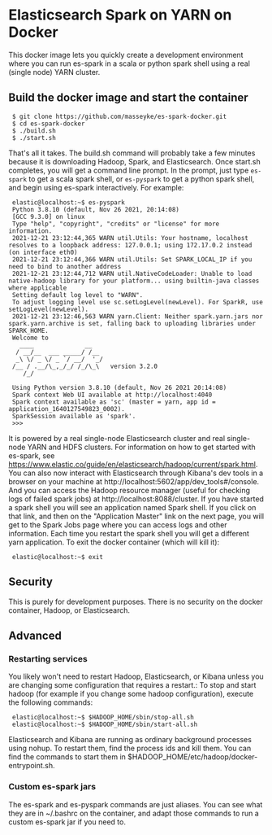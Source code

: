 # Elasticsearch Spark on YARN on Docker

This docker image lets you quickly create a development environment where you can run es-spark in a scala or python spark shell using a real (single node) YARN cluster.

## Build the docker image and start the container

     $ git clone https://github.com/masseyke/es-spark-docker.git
     $ cd es-spark-docker
     $ ./build.sh
     $ ./start.sh

That's all it takes. The build.sh command will probably take a few minutes because it is downloading Hadoop, Spark, and Elasticsearch. Once start.sh completes, you will get a command line prompt. In the prompt, just type `es-spark` to get a scala spark shell, or `es-pyspark` to get a python spark shell, and begin using es-spark interactively. For example:

     elastic@localhost:~$ es-pyspark
     Python 3.8.10 (default, Nov 26 2021, 20:14:08) 
     [GCC 9.3.0] on linux
     Type "help", "copyright", "credits" or "license" for more information.
     2021-12-21 23:12:44,365 WARN util.Utils: Your hostname, localhost resolves to a loopback address: 127.0.0.1; using 172.17.0.2 instead (on interface eth0)
     2021-12-21 23:12:44,366 WARN util.Utils: Set SPARK_LOCAL_IP if you need to bind to another address
     2021-12-21 23:12:44,712 WARN util.NativeCodeLoader: Unable to load native-hadoop library for your platform... using builtin-java classes where applicable
     Setting default log level to "WARN".
     To adjust logging level use sc.setLogLevel(newLevel). For SparkR, use setLogLevel(newLevel).
     2021-12-21 23:12:46,563 WARN yarn.Client: Neither spark.yarn.jars nor spark.yarn.archive is set, falling back to uploading libraries under SPARK_HOME.
     Welcome to
       ____              __
      / __/__  ___ _____/ /__
      _\ \/ _ \/ _ `/ __/  '_/
     /__ / .__/\_,_/_/ /_/\_\   version 3.2.0
        /_/
     
     Using Python version 3.8.10 (default, Nov 26 2021 20:14:08)
     Spark context Web UI available at http://localhost:4040
     Spark context available as 'sc' (master = yarn, app id = application_1640127549823_0002).
     SparkSession available as 'spark'.
     >>> 

It is powered by a real single-node Elasticsearch cluster and real single-node YARN and HDFS clusters. For information on how to get started with es-spark, see https://www.elastic.co/guide/en/elasticsearch/hadoop/current/spark.html.
You can also now interact with Elasticsearch through Kibana's dev tools in a browser on your machine at http://localhost:5602/app/dev_tools#/console.
And you can access the Hadoop resource manager (useful for checking logs of failed spark jobs) at http://localhost:8088/cluster. If you have started a spark shell you will see an application named Spark shell. If you click on that link, and then on the "Application Master" link on the next page, you will get to the Spark Jobs page where you can access logs and other information. Each time you restart the spark shell you will get a different yarn application.
To exit the docker container (which will kill it):

     elastic@localhost:~$ exit

## Security
This is purely for development purposes. There is no security on the docker container, Hadoop, or Elasticsearch.

## Advanced
### Restarting services
You likely won't need to restart Hadoop, Elasticsearch, or Kibana unless you are changing some configuration that requires a restart.:
To stop and start hadoop (for example if you change some hadoop configuration), execute the following commands:

     elastic@localhost:~$ $HADOOP_HOME/sbin/stop-all.sh
     elastic@localhost:~$ $HADOOP_HOME/sbin/start-all.sh

Elasticsearch and Kibana are running as ordinary background processes using nohup. To restart them, find the process ids and kill them. You can find the commands to start them in $HADOOP_HOME/etc/hadoop/docker-entrypoint.sh.

### Custom es-spark jars

The es-spark and es-pyspark commands are just aliases. You can see what they are in ~/.bashrc on the container, and adapt those commands to run a custom es-spark jar if you need to.
